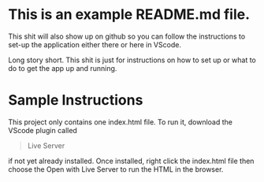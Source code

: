 # This is an example README.md file.

This shit will also show up on github so you can follow the instructions to set-up the application either there or here in VScode.

Long story short. This shit is just for instructions on how to set up or what to do to get the app up and running.

# Sample Instructions

This project only contains one index.html file. To run it, download the VScode plugin called

> Live Server

if not yet already installed. Once installed, right click the index.html file then choose the Open with Live Server to run the HTML in the browser.
